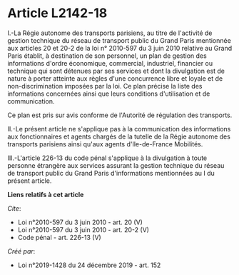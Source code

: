# Article L2142-18

I.-La Régie autonome des transports parisiens, au titre de l'activité de gestion technique du réseau de transport public du
Grand Paris mentionnée aux articles 20 et 20-2 de la loi n° 2010-597 du 3 juin 2010 relative au Grand Paris établit, à
destination de son personnel, un plan de gestion des informations d'ordre économique, commercial, industriel, financier ou
technique qui sont détenues par ses services et dont la divulgation est de nature à porter atteinte aux règles d'une
concurrence libre et loyale et de non-discrimination imposées par la loi. Ce plan précise la liste des informations
concernées ainsi que leurs conditions d'utilisation et de communication. 

Ce plan est pris sur avis conforme de l'Autorité de régulation des transports. 

II.-Le présent article ne s'applique pas à la communication des informations aux fonctionnaires et agents chargés de la
tutelle de la Régie autonome des transports parisiens ainsi qu'aux agents d'Ile-de-France Mobilités. 

III.-L'article 226-13 du code pénal s'applique à la divulgation à toute personne étrangère aux services assurant la gestion
technique du réseau de transport public du Grand Paris d'informations mentionnées au I du présent article.

**Liens relatifs à cet article**

_Cite_:

  - Loi n°2010-597 du 3 juin 2010 - art. 20 (V)
  - Loi n°2010-597 du 3 juin 2010 - art. 20-2 (V)
  - Code pénal - art. 226-13 (V)

_Créé par_:

  - Loi n°2019-1428 du 24 décembre 2019 - art. 152
